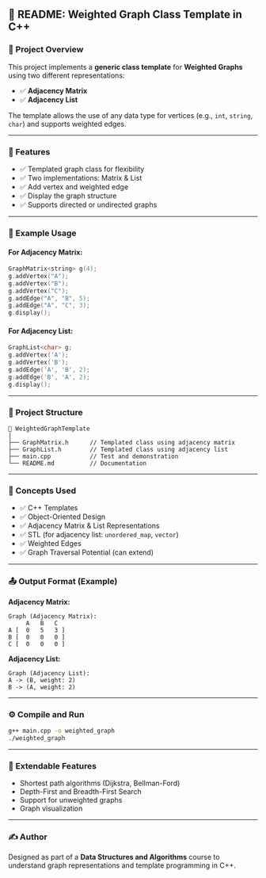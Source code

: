
## 📘 README: Weighted Graph Class Template in C++

### 📌 Project Overview

This project implements a **generic class template** for **Weighted Graphs** using two different representations:

* ✅ **Adjacency Matrix**
* ✅ **Adjacency List**

The template allows the use of any data type for vertices (e.g., `int`, `string`, `char`) and supports weighted edges.

---

### 🧱 Features

* ✅ Templated graph class for flexibility
* ✅ Two implementations: Matrix & List
* ✅ Add vertex and weighted edge
* ✅ Display the graph structure
* ✅ Supports directed or undirected graphs

---

### 🧪 Example Usage

#### For Adjacency Matrix:

```cpp
GraphMatrix<string> g(4);
g.addVertex("A");
g.addVertex("B");
g.addVertex("C");
g.addEdge("A", "B", 5);
g.addEdge("A", "C", 3);
g.display();
```

#### For Adjacency List:

```cpp
GraphList<char> g;
g.addVertex('A');
g.addVertex('B');
g.addEdge('A', 'B', 2);
g.addEdge('B', 'A', 2);
g.display();
```

---

### 📂 Project Structure

```
📁 WeightedGraphTemplate
│
├── GraphMatrix.h      // Templated class using adjacency matrix
├── GraphList.h        // Templated class using adjacency list
├── main.cpp           // Test and demonstration
└── README.md          // Documentation
```

---

### 🧠 Concepts Used

* ✅ C++ Templates
* ✅ Object-Oriented Design
* ✅ Adjacency Matrix & List Representations
* ✅ STL (for adjacency list: `unordered_map`, `vector`)
* ✅ Weighted Edges
* ✅ Graph Traversal Potential (can extend)

---

### 📤 Output Format (Example)

**Adjacency Matrix:**

```
Graph (Adjacency Matrix):
     A   B   C
A [  0   5   3 ]
B [  0   0   0 ]
C [  0   0   0 ]
```

**Adjacency List:**

```
Graph (Adjacency List):
A -> (B, weight: 2)
B -> (A, weight: 2)
```

---

### ⚙️ Compile and Run

```bash
g++ main.cpp -o weighted_graph
./weighted_graph
```

---

### 🔄 Extendable Features

* Shortest path algorithms (Dijkstra, Bellman-Ford)
* Depth-First and Breadth-First Search
* Support for unweighted graphs
* Graph visualization

---

### ✍️ Author

Designed as part of a **Data Structures and Algorithms** course to understand graph representations and template programming in C++.


